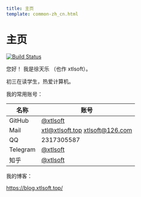 ```yaml
title: 主页
template: common-zh_cn.html
```

# 主页

[![Build Status](https://travis-ci.com/xtlsoft/homepage.svg?token=XdzgD7q7ESxvMAHp9Ybj&branch=master)](https://travis-ci.com/xtlsoft/homepage)

您好！ 我是徐天乐 （也作 xtlsoft）。

初三在读学生，热爱计算机。

我的常用账号：

| 名称     | 账号                                              |
| -------- | ------------------------------------------------- |
| GitHub   | [@xtlsoft](https://github.com/xtlsoft/)           |
| Mail     | xtl@xtlsoft.top xtlsoft@126.com                   |
| QQ       | 2317305587                                        |
| Telegram | [@xtlsoft](https://t.me/xtlsoft)                  |
| 知乎     | [@xtlsoft](https://www.zhihu.com/people/xtlsoft/) |

我的博客：

https://blog.xtlsoft.top/
